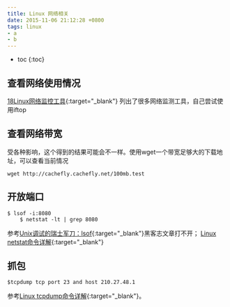 ```yaml
---
title: Linux 网络相关
date: 2015-11-06 21:12:28 +0800
tags: linux
- a
- b
---
```


* toc
{:toc}


## 查看网络使用情况

[18Linux网络监控工具](http://www.binarytides.com/linux-commands-monitor-network/){:target="_blank"} 列出了很多网络监测工具，自己尝试使用iftop

## 查看网络带宽

受各种影响，这个得到的结果可能会不一样。使用wget一个带宽足够大的下载地址，可以查看当前情况

    wget http://cachefly.cachefly.net/100mb.test

## 开放端口

    $ lsof -i:8080
        $ netstat -lt | grep 8080
    
参考[Unix调试的瑞士军刀：lsof](http://wowubuntu.com/lsof.html){:target="_blank"}黑客志文章打不开；
[Linux netstat命令详解](http://www.cnblogs.com/ggjucheng/archive/2012/01/08/2316661.html){:target="_blank"}

## 抓包

    $tcpdump tcp port 23 and host 210.27.48.1
参考[Linux tcpdump命令详解](http://www.cnblogs.com/ggjucheng/archive/2012/01/14/2322659.html){:target="_blank"}。
